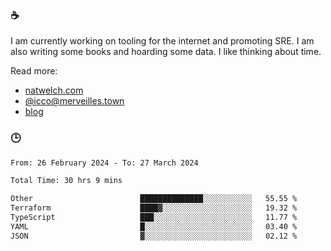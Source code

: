 ### ☕

I am currently working on tooling for the internet and promoting SRE. I am also writing some books and hoarding some data. I like thinking about time. 

Read more:

 - [natwelch.com](https://natwelch.com)
 - [@icco@merveilles.town](https://merveilles.town/@icco)
 - [blog](https://writing.natwelch.com)

### 🕒

<!--START_SECTION:waka-->

```txt
From: 26 February 2024 - To: 27 March 2024

Total Time: 30 hrs 9 mins

Other                        ██████████████░░░░░░░░░░░   55.55 %
Terraform                    ████▓░░░░░░░░░░░░░░░░░░░░   19.32 %
TypeScript                   ███░░░░░░░░░░░░░░░░░░░░░░   11.77 %
YAML                         █░░░░░░░░░░░░░░░░░░░░░░░░   03.40 %
JSON                         ▓░░░░░░░░░░░░░░░░░░░░░░░░   02.12 %
```

<!--END_SECTION:waka-->
